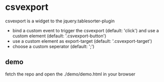 # csvexport

csvexport is a widget to the jquery.tablesorter-plugin

- bind a custom event to trigger the csvexport (default: 'click') and use a custom element (default: '.csvexport-button')
- use a custom element as export-target (default: '.csvexport-target')
- choose a custom seperator (default: ';')

## demo

fetch the repo and open the ./demo/demo.html in your browser
